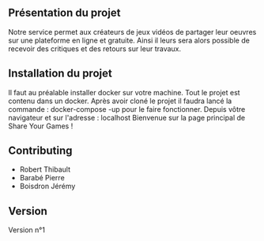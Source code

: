 ## Présentation du projet

Notre service permet aux créateurs de jeux vidéos de partager leur oeuvres sur une plateforme en ligne et gratuite. Ainsi il leurs sera alors possible de recevoir des critiques et des retours sur leur travaux.

## Installation du projet

Il faut au préalable installer docker sur votre machine. Tout le projet est contenu dans un docker.
Après avoir cloné le projet il faudra lancé la commande : docker-compose -up pour le faire fonctionner.
Depuis vôtre navigateur et sur l'adresse : localhost 
Bienvenue sur la page principal de Share Your Games !

## Contributing

* Robert Thibault
* Barabé Pierre
* Boisdron Jérémy

## Version

Version n°1
